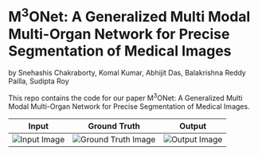 # M<sup>3</sup>ONet: A Generalized Multi Modal Multi-Organ Network for Precise Segmentation of Medical Images

by Snehashis Chakraborty, Komal Kumar, Abhijit Das, Balakrishna Reddy Pailla, Sudipta Roy

This repo contains the code for our paper M<sup>3</sup>ONet: A Generalized Multi Modal Multi-Organ Network for Precise Segmentation of Medical Images.

| Input | Ground Truth | Output |
|:-----------:|:--------:|:------------:|
| ![Input Image](https://github.com/Snehashis100/M3ONet/blob/main/media/input_imgs.gif)| ![Ground Truth Image](https://github.com/Snehashis100/M3ONet/blob/main/media/gt_imgs.gif) | ![Output Image](https://github.com/Snehashis100/M3ONet/blob/main/media/output_imgs.gif) |


